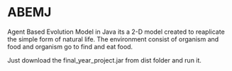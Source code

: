 
# ABEMJ

Agent Based Evolution Model in Java
its a 2-D model created to reaplicate the simple form of natural life.
The environment consist of organism and food and organism go to find and eat food.

Just download the final_year_project.jar from dist folder and run it.
